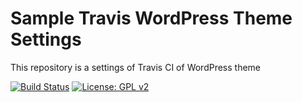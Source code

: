 # Sample Travis WordPress Theme Settings

This repository is a settings of Travis CI of WordPress theme

[![Build Status](https://travis-ci.org/mignonstyle/sample-travis-wordpress-theme.svg?branch=master)](https://travis-ci.org/mignonstyle/sample-travis-wordpress-theme) [![License: GPL v2](https://img.shields.io/badge/License-GPL%20v2-blue.svg)](https://img.shields.io/badge/License-GPL%20v2-blue.svg)
